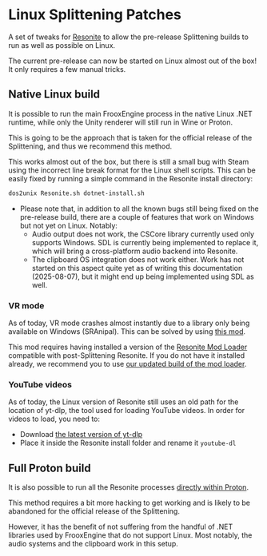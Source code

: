# Linux Splittening Patches

A set of tweaks for [Resonite](https://resonite.com/) to allow the pre-release Splittening builds to run as well as possible on Linux.

The current pre-release can now be started on Linux almost out of the box! It only requires a few manual tricks.

## Native Linux build

It is possible to run the main FrooxEngine process in the native Linux .NET runtime, while only the Unity renderer will still run in Wine or Proton.

This is going to be the approach that is taken for the official release of the Splittening, and thus we recommend this method.

This works almost out of the box, but there is still a small bug with Steam using the incorrect line break format for the Linux shell scripts.
This can be easily fixed by running a simple command in the Resonite install directory:
```sh
dos2unix Resonite.sh dotnet-install.sh
```

- Please note that, in addition to all the known bugs still being fixed on the pre-release build, there are a couple of features that work on Windows but not yet on Linux. Notably:
  - Audio output does not work, the CSCore library currently used only supports Windows. SDL is currently being implemented to replace it, which will bring a cross-platform audio backend into Resonite.
  - The clipboard OS integration does not work either. Work has not started on this aspect quite yet as of writing this documentation (2025-08-07), but it might end up being implemented using SDL as well.

### VR mode
As of today, VR mode crashes almost instantly due to a library only being available on Windows (SRAnipal).
This can be solved by using [this mod](https://github.com/Baplar/ResoniteLinuxSplitteningPatches/releases/download/v0.1.9/LinuxSplitteningPatches.zip).

This mod requires having installed a version of the [Resonite Mod Loader](https://github.com/resonite-modding-group/ResoniteModLoader) compatible with post-Splittening Resonite.
If you do not have it installed already, we recommend you to use [our updated build of the mod loader](https://github.com/Baplar/ResoniteLinuxSplitteningPatches/releases/download/v0.1.9/RML_Splittening.zip).

### YouTube videos
As of today, the Linux version of Resonite still uses an old path for the location of yt-dlp, the tool used for loading YouTube videos.
In order for videos to load, you need to:
- Download [the latest version of yt-dlp](https://github.com/yt-dlp/yt-dlp-nightly-builds/releases/latest/download/yt-dlp)
- Place it inside the Resonite install folder and rename it `youtube-dl`

## Full Proton build

It is also possible to run all the Resonite processes [directly within Proton](docs/FullProton.md).

This method requires a bit more hacking to get working and is likely to be abandoned for the official release of the Splittening.

However, it has the benefit of not suffering from the handful of .NET libraries used by FrooxEngine that do not support Linux. Most notably, the audio systems and the clipboard work in this setup.
